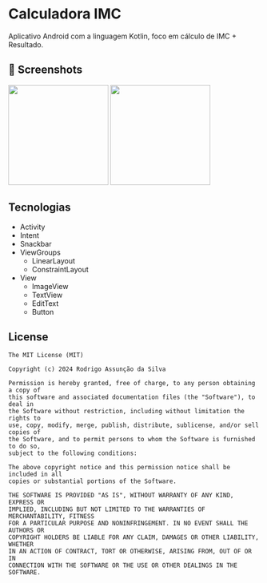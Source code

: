 # Calculadora IMC
Aplicativo Android com a linguagem Kotlin, foco em cálculo de IMC + Resultado.

## :camera_flash: Screenshots
<!-- You can add more screenshots here if you like -->

<img src="https://github.com/user-attachments/assets/3d69f353-5a02-448b-bfc9-4795c27734ab" width=200/>
<img src="https://github.com/user-attachments/assets/ed20841b-4dd3-49e3-8eeb-b0473fafdd7e" width=200/>


## Tecnologias
- Activity
- Intent
- Snackbar
- ViewGroups
  - LinearLayout
  - ConstraintLayout
- View
  - ImageView
  - TextView
  - EditText
  - Button
   



## License
```
The MIT License (MIT)

Copyright (c) 2024 Rodrigo Assunção da Silva

Permission is hereby granted, free of charge, to any person obtaining a copy of
this software and associated documentation files (the "Software"), to deal in
the Software without restriction, including without limitation the rights to
use, copy, modify, merge, publish, distribute, sublicense, and/or sell copies of
the Software, and to permit persons to whom the Software is furnished to do so,
subject to the following conditions:

The above copyright notice and this permission notice shall be included in all
copies or substantial portions of the Software.

THE SOFTWARE IS PROVIDED "AS IS", WITHOUT WARRANTY OF ANY KIND, EXPRESS OR
IMPLIED, INCLUDING BUT NOT LIMITED TO THE WARRANTIES OF MERCHANTABILITY, FITNESS
FOR A PARTICULAR PURPOSE AND NONINFRINGEMENT. IN NO EVENT SHALL THE AUTHORS OR
COPYRIGHT HOLDERS BE LIABLE FOR ANY CLAIM, DAMAGES OR OTHER LIABILITY, WHETHER
IN AN ACTION OF CONTRACT, TORT OR OTHERWISE, ARISING FROM, OUT OF OR IN
CONNECTION WITH THE SOFTWARE OR THE USE OR OTHER DEALINGS IN THE SOFTWARE.
```
